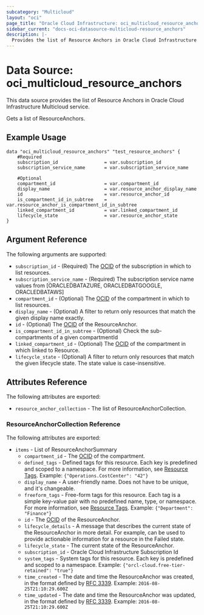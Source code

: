 ```yaml
---
subcategory: "Multicloud"
layout: "oci"
page_title: "Oracle Cloud Infrastructure: oci_multicloud_resource_anchors"
sidebar_current: "docs-oci-datasource-multicloud-resource_anchors"
description: |-
  Provides the list of Resource Anchors in Oracle Cloud Infrastructure Multicloud service
---
```


# Data Source: oci_multicloud_resource_anchors
This data source provides the list of Resource Anchors in Oracle Cloud Infrastructure Multicloud service.

Gets a list of ResourceAnchors.

## Example Usage

```hcl
data "oci_multicloud_resource_anchors" "test_resource_anchors" {
	#Required
	subscription_id 				= var.subscription_id
	subscription_service_name 		= var.subscription_service_name

	#Optional
	compartment_id 					= var.compartment_id
	display_name 					= var.resource_anchor_display_name
	id 								= var.resource_anchor_id
	is_compartment_id_in_subtree 	= var.resource_anchor_is_compartment_id_in_subtree
	linked_compartment_id 			= var.linked_compartment_id
	lifecycle_state 				= var.resource_anchor_state
}
```

## Argument Reference

The following arguments are supported:

* `subscription_id` - (Required) The [OCID](https://docs.cloud.oracle.com/iaas/Content/General/Concepts/identifiers.htm) of the subscription in which to list resources.
* `subscription_service_name` - (Required) The subscription service name values from [ORACLEDBATAZURE, ORACLEDBATGOOGLE, ORACLEDBATAWS]
* `compartment_id` - (Optional) The [OCID](https://docs.cloud.oracle.com/iaas/Content/General/Concepts/identifiers.htm) of the compartment in which to list resources.
* `display_name` - (Optional) A filter to return only resources that match the given display name exactly.
* `id` - (Optional) The [OCID](https://docs.cloud.oracle.com/iaas/Content/General/Concepts/identifiers.htm) of the ResourceAnchor.
* `is_compartment_id_in_subtree` - (Optional) Check the sub-compartments of a given compartmentId
* `linked_compartment_id` - (Optional) The [OCID](https://docs.cloud.oracle.com/iaas/Content/General/Concepts/identifiers.htm) of the compartment in which linked to Resource.
* `lifecycle_state` - (Optional) A filter to return only resources that match the given lifecycle state. The state value is case-insensitive. 


## Attributes Reference

The following attributes are exported:

* `resource_anchor_collection` - The list of ResourceAnchorCollection.

### ResourceAnchorCollection Reference

The following attributes are exported:

* `items` - List of ResourceAnchorSummary
	* `compartment_id` - The [OCID](https://docs.cloud.oracle.com/iaas/Content/General/Concepts/identifiers.htm) of the compartment.
    * `defined_tags` - Defined tags for this resource. Each key is predefined and scoped to a namespace. For more information, see [Resource Tags](https://docs.cloud.oracle.com/iaas/Content/General/Concepts/resourcetags.htm).  Example: `{"Operations.CostCenter": "42"}`
    * `display_name` - A user-friendly name. Does not have to be unique, and it's changeable.
    * `freeform_tags` - Free-form tags for this resource. Each tag is a simple key-value pair with no predefined name, type, or namespace. For more information, see [Resource Tags](https://docs.cloud.oracle.com/iaas/Content/General/Concepts/resourcetags.htm).  Example: `{"Department": "Finance"}`
    * `id` - The [OCID](https://docs.cloud.oracle.com/iaas/Content/General/Concepts/identifiers.htm) of the ResourceAnchor.
    * `lifecycle_details` - A message that describes the current state of the ResourceAnchor in more detail. For example, can be used to provide actionable information for a resource in the Failed state.
    * `lifecycle_state` - The current state of the ResourceAnchor.
    * `subscription_id` - Oracle Cloud Infrastructure Subscription Id
    * `system_tags` - System tags for this resource. Each key is predefined and scoped to a namespace.  Example: `{"orcl-cloud.free-tier-retained": "true"}`
    * `time_created` - The date and time the ResourceAnchor was created, in the format defined by [RFC 3339](https://tools.ietf.org/html/rfc3339).  Example: `2016-08-25T21:10:29.600Z`
    * `time_updated` - The date and time the ResourceAnchor was updated, in the format defined by [RFC 3339](https://tools.ietf.org/html/rfc3339).  Example: `2016-08-25T21:10:29.600Z`